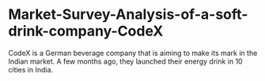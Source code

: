 # Market-Survey-Analysis-of-a-soft-drink-company-CodeX
CodeX is a German beverage company that is aiming to make its mark in the Indian market. A few months ago, they launched their energy drink in 10 cities in India.
